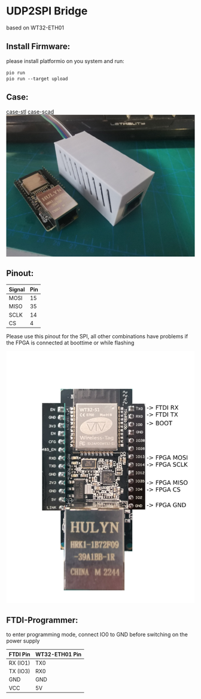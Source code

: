 # UDP2SPI Bridge

based on WT32-ETH01

## Install Firmware:

please install platformio on you system and run:

```
pio run
pio run --target upload
```


## Case:

[case-stl](wt32eth0-case.stl)
[case-scad](wt32eth0-case.scad)
![CAse](wt32eth0-case.jpg?raw=true "Case")

## Pinout:

| Signal | Pin |
| --- | --- |
| MOSI | 15 |
| MISO | 35 |
| SCLK | 14 |
| CS | 4 |

Please use this pinout for the SPI, all other combinations have problems if the FPGA is connected at boottime or while flashing

![Pinout](pinout.jpg?raw=true "Pinout")

## FTDI-Programmer:

to enter programming mode, connect IO0 to GND before switching on the power supply

| FTDI Pin | WT32-ETH01 Pin |
| --- | --- |
| RX (IO1) | TX0 |
| TX (IO3) | RX0 |
| GND | GND |
| VCC | 5V |


